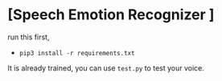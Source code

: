 # [Speech Emotion Recognizer ]
run this first,
- `pip3 install -r requirements.txt`

It is already trained, you can use `test.py` to test your voice.

